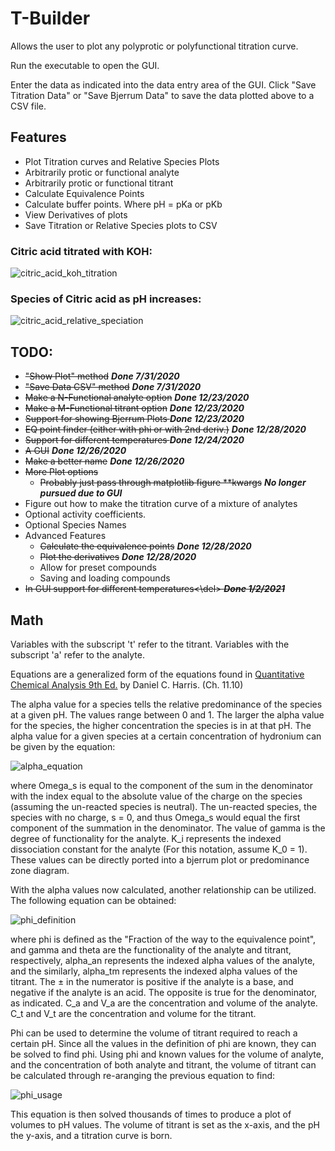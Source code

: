# T-Builder

Allows the user to plot any polyprotic or polyfunctional titration curve.

Run the executable to open the GUI.

Enter the data as indicated into the data entry area of the GUI. Click "Save Titration Data" or "Save Bjerrum Data" to
save the data plotted above to a CSV file.

## Features

* Plot Titration curves and Relative Species Plots
* Arbitrarily protic or functional analyte
* Arbitrarily protic or functional titrant
* Calculate Equivalence Points
* Calculate buffer points. Where pH = pKa or pKb
* View Derivatives of plots
* Save Titration or Relative Species plots to CSV

### Citric acid titrated with KOH:
![citric_acid_koh_titration](https://i.imgur.com/gQIjOxH.png)


### Species of Citric acid as pH increases:
![citric_acid_relative_speciation](https://i.imgur.com/Ng8gZpb.png)

## TODO:

* <del>"Show Plot" method</del> ***Done 7/31/2020***
* <del>"Save Data CSV" method</del> ***Done 7/31/2020***
* <del>Make a N-Functional analyte option</del> ***Done 12/23/2020***
* <del>Make a M-Functional titrant option</del> ***Done 12/23/2020***
* <del>Support for showing Bjerrum Plots </del> ***Done 12/23/2020***
* <del>EQ point finder (either with phi or with 2nd deriv.)</del> ***Done 12/28/2020***
* <del>Support for different temperatures </del> ***Done 12/24/2020***
* <del>A GUI</del> ***Done 12/26/2020***
* <del>Make a better name</del> ***Done 12/26/2020***
* <del>More Plot options</del>
    * <del>Probably just pass through matplotlib figure **kwargs</del> ***No longer pursued due to GUI***
* Figure out how to make the titration curve of a mixture of analytes
* Optional activity coefficients.
* Optional Species Names
* Advanced Features
    * <del>Calculate the equivalence points</del> ***Done 12/28/2020***
    * <del>Plot the derivatives</del> ***Done 12/28/2020***
    * Allow for preset compounds
    * Saving and loading compounds
* <del>In GUI support for different temperatures<\del> ***Done 1/2/2021***

## Math

Variables with the subscript 't' refer to the titrant. Variables with the subscript 'a' refer to the analyte.

Equations are a generalized form of the equations found
in [Quantitative Chemical Analysis 9th Ed.](https://www.amazon.com/Quantitative-Chemical-Analysis-Daniel-Harris/dp/146413538X)
by Daniel C. Harris. (Ch. 11.10)

The alpha value for a species tells the relative predominance of the species at a given pH. The values range between 0
and 1. The larger the alpha value for the species, the higher concentration the species is in at that pH. The alpha
value for a given species at a certain concentration of hydronium can be given by the equation:

![alpha_equation](https://latex.codecogs.com/png.latex?\dpi{200}&space;\bg_white&space;\fn_cm&space;\alpha_s&space;=&space;\frac{\Omega_s}{\sum_{n,m=\gamma,0}&space;^{0,&space;\gamma}([H^&plus;]^{n}&space;*&space;\prod^{m}&space;_{i=0}(K_i))})

where Omega_s is equal to the component of the sum in the denominator with the index equal to the absolute value of the
charge on the species (assuming the un-reacted species is neutral). The un-reacted species, the species with no charge,
s = 0, and thus Omega_s would equal the first component of the summation in the denominator. The value of gamma is the
degree of functionality for the analyte. K_i represents the indexed dissociation constant for the analyte (For this
notation, assume K_0 = 1). These values can be directly ported into a bjerrum plot or predominance zone diagram.

With the alpha values now calculated, another relationship can be utilized. The following equation can be obtained:

![phi_definition](https://latex.codecogs.com/png.latex?\dpi{200}&space;\bg_white&space;\phi&space;\equiv\frac{C_tV_t}{C_aV_a}=&space;\frac{(\sum_{n=0}^{\gamma}n\alpha_{an})\pm\frac{[H^&plus;]-[OH^-]}{C_a}}{(\sum_{m=0}^{\theta}m\alpha_{tm})\mp\frac{[H^&plus;]-[OH^-]}{C_t}})

where phi is defined as the "Fraction of the way to the equivalence point", and gamma and theta are the functionality of
the analyte and titrant, respectively, alpha_an represents the indexed alpha values of the analyte, and the similarly,
alpha_tm represents the indexed alpha values of the titrant. The ± in the numerator is positive if the analyte is a
base, and negative if the analyte is an acid. The opposite is true for the denominator, as indicated. C_a and V_a are
the concentration and volume of the analyte. C_t and V_t are the concentration and volume for the titrant.

Phi can be used to determine the volume of titrant required to reach a certain pH. Since all the values in the
definition of phi are known, they can be solved to find phi. Using phi and known values for the volume of analyte, and
the concentration of both analyte and titrant, the volume of titrant can be calculated through re-aranging the previous
equation to find:

![phi_usage](https://latex.codecogs.com/png.latex?\dpi{200}&space;\bg_white&space;V_t&space;=&space;\frac{\phi&space;C_a&space;V_a}&space;{C_t})

This equation is then solved thousands of times to produce a plot of volumes to pH values. The volume of titrant is set
as the x-axis, and the pH the y-axis, and a titration curve is born.

